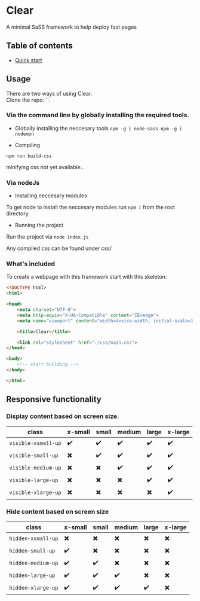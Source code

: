 # Clear

A minimal SaSS framework to help deploy fast pages

## Table of contents

- [Quick start](#quick-start)

## Usage

There are two ways of using Clear.<br>
Clone the repo: ``.

### Via the command line by globally installing the required tools.

* Globally installing the neccesary tools
`
npm -g i node-sass
npm -g i nodemon
`

* Compiling

`npm run build-css`

minifying css not yet available..<br>


### Via nodeJs

* Installing neccesary modules

To get node to install the neccesary modules run `npm i` from the root directory

* Running the project

Run the project via `node index.js`

Any compiled css can be found under css/


### What's included

To create a webpage with this framework start with this skeleton:

```HTML
<!DOCTYPE html>
<html>

<head>
    <meta charset="UTF-8">
    <meta http-equiv="X-UA-Compatible" content="IE=edge">
    <meta name="viewport" content="width=device-width, initial-scale=1, user-scalable=no">

    <title>Clear</title>

    <link rel="stylesheet" href="./css/main.css">
</head>

<body>
    <!-- start building -->
</body>

</html>
```

## Responsive functionality

### Display content based on screen size.

| class               | x-small | small | medium | large | x-large |
|---------------------|---------|-------|--------|-------|---------|
| `visible-xsmall-up` | ✔️       | ✔️     | ✔️      | ✔️     | ✔️       |
| `visible-small-up`  | ✖️      | ✔️     | ✔️      | ✔️     | ✔️       |
| `visible-medium-up` | ✖️      | ✖️    | ✔️      | ✔️     | ✔️       |
| `visible-large-up`  | ✖️      | ✖️    | ✖️     | ✔️     | ✔️       |
| `visible-xlarge-up` | ✖️      | ✖️    | ✖️     | ✖️    | ✔️       |

### Hide content based on screen size


| class              | x-small | small | medium | large | x-large |
|------------------  |---------|-------|--------|-------|---------|
| `hidden-xsmall-up` | ✖️      | ✖️    | ✖️     | ✖️    | ✖️      |
| `hidden-small-up`  | ✔️       | ✖️    | ✖️     | ✖️    | ✖️      |
| `hidden-medium-up` | ✔️       | ✔️     | ✖️     | ✖️    | ✖️      |
| `hidden-large-up`  | ✔️       | ✔️     | ✔️      | ✖️    | ✖️      |
| `hidden-xlarge-up` | ✔️       | ✔️     | ✔️      | ✔️     | ✖️      |


